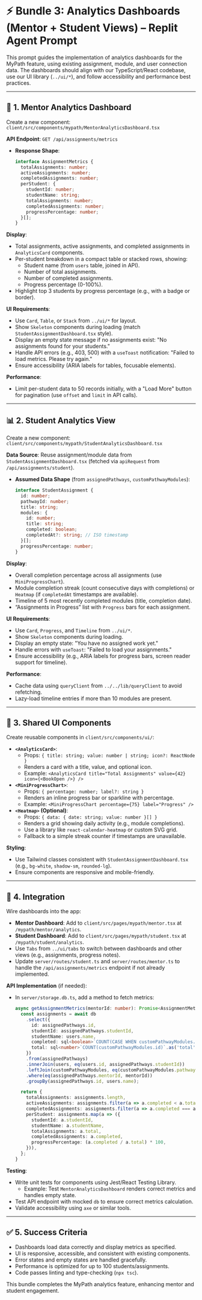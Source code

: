 # ⚡ Bundle 3: Analytics Dashboards (Mentor + Student Views) – Replit Agent Prompt

This prompt guides the implementation of analytics dashboards for the MyPath feature, using existing assignment, module, and user connection data. The dashboards should align with our TypeScript/React codebase, use our UI library (`../ui/*`), and follow accessibility and performance best practices.

---

## 🧠 1. Mentor Analytics Dashboard

Create a new component: `client/src/components/mypath/MentorAnalyticsDashboard.tsx`

**API Endpoint**: `GET /api/assignments/metrics`
- **Response Shape**:
  ```typescript
  interface AssignmentMetrics {
    totalAssignments: number;
    activeAssignments: number;
    completedAssignments: number;
    perStudent: {
      studentId: number;
      studentName: string;
      totalAssignments: number;
      completedAssignments: number;
      progressPercentage: number;
    }[];
  }
  ```

**Display**:
- Total assignments, active assignments, and completed assignments in `AnalyticsCard` components.
- Per-student breakdown in a compact table or stacked rows, showing:
  - Student name (from `users` table, joined in API).
  - Number of total assignments.
  - Number of completed assignments.
  - Progress percentage (0-100%).
- Highlight top 3 students by progress percentage (e.g., with a badge or border).

**UI Requirements**:
- Use `Card`, `Table`, or `Stack` from `../ui/*` for layout.
- Show `Skeleton` components during loading (match `StudentAssignmentDashboard.tsx` style).
- Display an empty state message if no assignments exist: "No assignments found for your students."
- Handle API errors (e.g., 403, 500) with a `useToast` notification: "Failed to load metrics. Please try again."
- Ensure accessibility (ARIA labels for tables, focusable elements).

**Performance**:
- Limit per-student data to 50 records initially, with a "Load More" button for pagination (use `offset` and `limit` in API calls).

---

## 📊 2. Student Analytics View

Create a new component: `client/src/components/mypath/StudentAnalyticsDashboard.tsx`

**Data Source**: Reuse assignment/module data from `StudentAssignmentDashboard.tsx` (fetched via `apiRequest` from `/api/assignments/student`).
- **Assumed Data Shape** (from `assignedPathways`, `customPathwayModules`):
  ```typescript
  interface StudentAssignment {
    id: number;
    pathwayId: number;
    title: string;
    modules: {
      id: number;
      title: string;
      completed: boolean;
      completedAt?: string; // ISO timestamp
    }[];
    progressPercentage: number;
  }
  ```

**Display**:
- Overall completion percentage across all assignments (use `MiniProgressChart`).
- Module completion streak (count consecutive days with completions) or `Heatmap` (if `completedAt` timestamps are available).
- Timeline of 5 most recently completed modules (title, completion date).
- “Assignments in Progress” list with `Progress` bars for each assignment.

**UI Requirements**:
- Use `Card`, `Progress`, and `Timeline` from `../ui/*`.
- Show `Skeleton` components during loading.
- Display an empty state: "You have no assigned work yet."
- Handle errors with `useToast`: "Failed to load your assignments."
- Ensure accessibility (e.g., ARIA labels for progress bars, screen reader support for timeline).

**Performance**:
- Cache data using `queryClient` from `../../lib/queryClient` to avoid refetching.
- Lazy-load timeline entries if more than 10 modules are present.

---

## 🎯 3. Shared UI Components

Create reusable components in `client/src/components/ui/`:
- **`<AnalyticsCard>`**:
  - Props: `{ title: string; value: number | string; icon?: ReactNode }`
  - Renders a card with a title, value, and optional icon.
  - Example: `<AnalyticsCard title="Total Assignments" value={42} icon={<BookOpen />} />`
- **`<MiniProgressChart>`**:
  - Props: `{ percentage: number; label?: string }`
  - Renders an inline progress bar or sparkline with percentage.
  - Example: `<MiniProgressChart percentage={75} label="Progress" />`
- **`<Heatmap>` (Optional)**:
  - Props: `{ data: { date: string; value: number }[] }`
  - Renders a grid showing daily activity (e.g., module completions).
  - Use a library like `react-calendar-heatmap` or custom SVG grid.
  - Fallback to a simple streak counter if timestamps are unavailable.

**Styling**:
- Use Tailwind classes consistent with `StudentAssignmentDashboard.tsx` (e.g., `bg-white`, `shadow-sm`, `rounded-lg`).
- Ensure components are responsive and mobile-friendly.

---

## 🔌 4. Integration

Wire dashboards into the app:
- **Mentor Dashboard**: Add to `client/src/pages/mypath/mentor.tsx` at `/mypath/mentor/analytics`.
- **Student Dashboard**: Add to `client/src/pages/mypath/student.tsx` at `/mypath/student/analytics`.
- Use `Tabs` from `../ui/tabs` to switch between dashboards and other views (e.g., assignments, progress notes).
- Update `server/routes/student.ts` and `server/routes/mentor.ts` to handle the `/api/assignments/metrics` endpoint if not already implemented.

**API Implementation** (if needed):
- In `server/storage.db.ts`, add a method to fetch metrics:
  ```typescript
  async getAssignmentMetrics(mentorId: number): Promise<AssignmentMetrics> {
    const assignments = await db
      .select({
        id: assignedPathways.id,
        studentId: assignedPathways.studentId,
        studentName: users.name,
        completed: sql<boolean>`COUNT(CASE WHEN customPathwayModules.completed THEN 1 END)`.as('completed'),
        total: sql<number>`COUNT(customPathwayModules.id)`.as('total'),
      })
      .from(assignedPathways)
      .innerJoin(users, eq(users.id, assignedPathways.studentId))
      .leftJoin(customPathwayModules, eq(customPathwayModules.pathwayId, assignedPathways.pathwayId))
      .where(eq(assignedPathways.mentorId, mentorId))
      .groupBy(assignedPathways.id, users.name);

    return {
      totalAssignments: assignments.length,
      activeAssignments: assignments.filter(a => a.completed < a.total).length,
      completedAssignments: assignments.filter(a => a.completed === a.total).length,
      perStudent: assignments.map(a => ({
        studentId: a.studentId,
        studentName: a.studentName,
        totalAssignments: a.total,
        completedAssignments: a.completed,
        progressPercentage: (a.completed / a.total) * 100,
      })),
    };
  }
  ```

**Testing**:
- Write unit tests for components using Jest/React Testing Library.
  - Example: Test `MentorAnalyticsDashboard` renders correct metrics and handles empty state.
- Test API endpoint with mocked `db` to ensure correct metrics calculation.
- Validate accessibility using `axe` or similar tools.

---

## ✅ 5. Success Criteria

- Dashboards load data correctly and display metrics as specified.
- UI is responsive, accessible, and consistent with existing components.
- Error states and empty states are handled gracefully.
- Performance is optimized for up to 100 students/assignments.
- Code passes linting and type-checking (`npx tsc`).

This bundle completes the MyPath analytics feature, enhancing mentor and student engagement.